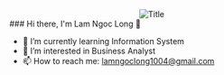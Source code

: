 <div align="center">
  <img src="https://readme-typing-svg.herokuapp.com/?font=Architects+Daughter&color=74F79E&size=50&center=true&vCenter=true&height=60&width=600&lines=Heyyy!+I%27m+Ngoc+Long+%3C3;Welcome+to+my+profile!" alt="Title"></img>
</div>
### Hi there, I'm Lam Ngoc Long 👋


- 🌱 I’m currently learning Information System 
- 👯 I’m interested in Business Analyst 
- 📫 How to reach me: lamngoclong1004@gmail.com  
